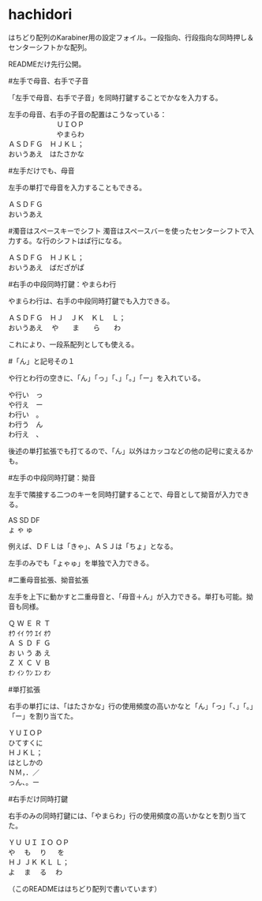 # hachidori
はちどり配列のKarabiner用の設定フォイル。一段指向、行段指向な同時押し＆センターシフトかな配列。

READMEだけ先行公開。

#左手で母音、右手で子音

「左手で母音、右手で子音」を同時打鍵することでかなを入力する。

左手の母音、右手の子音の配置はこうなっている：  
　　　　　　　ＵＩＯＰ  
　　　　　　　やまらわ  
ＡＳＤＦＧ　ＨＪＫＬ；  
おいうあえ　はたさかな  

#左手だけでも、母音

左手の単打で母音を入力することもできる。

ＡＳＤＦＧ  
おいうあえ

#濁音はスペースキーでシフト
濁音はスペースバーを使ったセンターシフトで入力する。な行のシフトはぱ行になる。

ＡＳＤＦＧ　ＨＪＫＬ；  
おいうあえ　ばだざがぱ

#右手の中段同時打鍵：やまらわ行

やまらわ行は、右手の中段同時打鍵でも入力できる。

ＡＳＤＦＧ　ＨＪ　ＪＫ　ＫＬ　Ｌ；  
おいうあえ　 や　　ま　　ら　　わ

これにより、一段系配列としても使える。

#「ん」と記号その１

や行とわ行の空きに、「ん」「っ」「、」「。」「ー」を入れている。

や行い　っ  
や行え　ー  
わ行い　。  
わ行う　ん  
わ行え　、

後述の単打拡張でも打てるので、「ん」以外はカッコなどの他の記号に変えるかも。

#左手の中段同時打鍵：拗音

左手で隣接する二つのキーを同時打鍵することで、母音として拗音が入力できる。

AS SD DF  
ょ ゃ ゅ
 
例えば、ＤＦＬは「きゃ」、ＡＳＪは「ちょ」となる。

左手のみでも「ょゃゅ」を単独で入力できる。

#二重母音拡張、拗音拡張

左手を上下に動かすと二重母音と、「母音＋ん」が入力できる。単打も可能。拗音も同様。

Ｑ Ｗ Ｅ Ｒ Ｔ  
ｵｳ ｲｲ ｳｳ ｴｲ ｵｳ  
Ａ Ｓ Ｄ Ｆ Ｇ  
お い う あ え  
Ｚ Ｘ Ｃ Ｖ Ｂ  
ｵﾝ ｲﾝ ｳﾝ ｴﾝ ｵﾝ

#単打拡張

右手の単打には、「はたさかな」行の使用頻度の高いかなと「ん」「っ」「、」「。」「ー」を割り当てた。

ＹＵＩＯＰ  
ひてすくに  
ＨＪＫＬ；  
はとしかの  
ＮＭ，．／  
っん、。ー

#右手だけ同時打鍵

右手のみの同時打鍵には、「やまらわ」行の使用頻度の高いかなとを割り当てた。

ＹＵ ＵＩ ＩＯ ＯＰ  
や　  も　 り 　 を  
ＨＪ ＪＫ ＫＬ Ｌ；  
よ　  ま　 る　 わ

（このREADMEははちどり配列で書いています）
